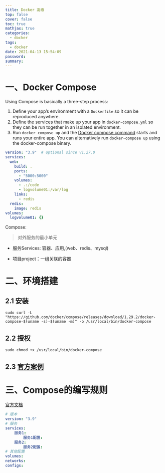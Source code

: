 ```yaml
---
title: Docker 高级
top: false
cover: false
toc: true
mathjax: true
categories:
  - docker
tags:
  - docker
date: 2021-04-13 15:54:09
password:
summary:
---
```


# 一、Docker Compose

Using Compose is basically a three-step process:

1. Define your app’s environment with a `Dockerfile` so it can be reproduced anywhere.
2. Define the services that make up your app in `docker-compose.yml` so they can be run together in an isolated environment.
3. Run `docker compose up` and the [Docker compose command](https://docs.docker.com/compose/cli-command/) starts and runs your entire app. You can alternatively run `docker-compose up` using the docker-compose binary.

```yaml
version: "3.9"  # optional since v1.27.0
services:
  web:
    build: .
    ports:
      - "5000:5000"
    volumes:
      - .:/code
      - logvolume01:/var/log
    links:
      - redis
  redis:
    image: redis
volumes:
  logvolume01: {}
```

Compose:

> 对外服务的最小单元

* 服务Services: 容器、应用,(web、redis、mysql)

* 项目project：一组关联的容器

# 二、环境搭建

## 2.1 安装

```shell
sudo curl -L "https://github.com/docker/compose/releases/download/1.29.2/docker-compose-$(uname -s)-$(uname -m)" -o /usr/local/bin/docker-compose
```

## 2.2 授权

```shell
sudo chmod +x /usr/local/bin/docker-compose
```

## 2.3 [官方案例](https://docs.docker.com/compose/gettingstarted/)

# 三、Compose的编写规则

[官方文档](https://docs.docker.com/compose/compose-file/compose-file-v3/#build)

```yaml
# 版本
version: "3.9"
# 服务
services:
	服务1:
		服务1配置:
	服务2:
		服务2配置:
# 其他配置
volumes:
networks:
configs:
```

